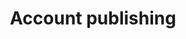 ---
title: Account publishing
excerpt: ''
deprecated: false
hidden: false
metadata:
  title: ''
  description: ''
  robots: index
next:
  description: ''
---